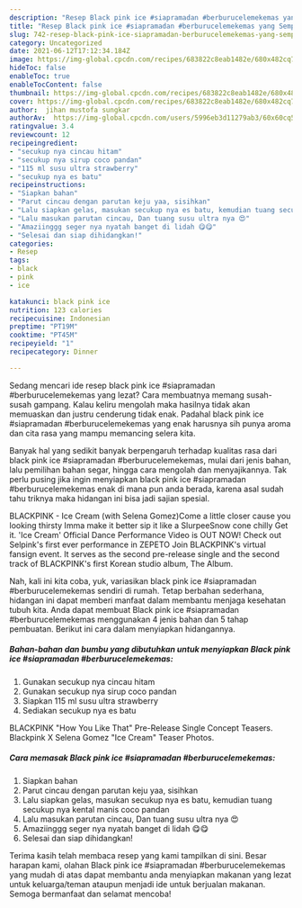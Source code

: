 ```yaml
---
description: "Resep Black pink ice #siapramadan #berburucelemekemas yang Sempurna"
title: "Resep Black pink ice #siapramadan #berburucelemekemas yang Sempurna"
slug: 742-resep-black-pink-ice-siapramadan-berburucelemekemas-yang-sempurna
category: Uncategorized
date: 2021-06-12T17:12:34.184Z
image: https://img-global.cpcdn.com/recipes/683822c8eab1482e/680x482cq70/black-pink-ice-siapramadan-berburucelemekemas-foto-resep-utama.jpg
hideToc: false
enableToc: true
enableTocContent: false
thumbnail: https://img-global.cpcdn.com/recipes/683822c8eab1482e/680x482cq70/black-pink-ice-siapramadan-berburucelemekemas-foto-resep-utama.jpg
cover: https://img-global.cpcdn.com/recipes/683822c8eab1482e/680x482cq70/black-pink-ice-siapramadan-berburucelemekemas-foto-resep-utama.jpg
author:  jihan mustofa sungkar
authorAv:  https://img-global.cpcdn.com/users/5996eb3d11279ab3/60x60cq50/avatar.jpg
ratingvalue: 3.4
reviewcount: 12
recipeingredient:
- "secukup nya cincau hitam"
- "secukup nya sirup coco pandan"
- "115 ml susu ultra strawberry"
- "secukup nya es batu"
recipeinstructions:
- "Siapkan bahan"
- "Parut cincau dengan parutan keju yaa, sisihkan"
- "Lalu siapkan gelas, masukan secukup nya es batu, kemudian tuang secukup nya kental manis coco pandan"
- "Lalu masukan parutan cincau, Dan tuang susu ultra nya 😍"
- "Amaziinggg seger nya nyatah banget di lidah 😋😋"
- "Selesai dan siap dihidangkan!"
categories:
- Resep
tags:
- black
- pink
- ice

katakunci: black pink ice 
nutrition: 123 calories
recipecuisine: Indonesian
preptime: "PT19M"
cooktime: "PT45M"
recipeyield: "1"
recipecategory: Dinner

---
```



Sedang mencari ide resep black pink ice #siapramadan #berburucelemekemas yang lezat? Cara membuatnya memang susah-susah gampang. Kalau keliru mengolah maka hasilnya tidak akan memuaskan dan justru cenderung tidak enak. Padahal black pink ice #siapramadan #berburucelemekemas yang enak harusnya sih punya aroma dan cita rasa yang mampu memancing selera kita.


Banyak hal yang sedikit banyak berpengaruh terhadap kualitas rasa dari black pink ice #siapramadan #berburucelemekemas, mulai dari jenis bahan, lalu pemilihan bahan segar, hingga cara mengolah dan menyajikannya. Tak perlu pusing jika ingin menyiapkan black pink ice #siapramadan #berburucelemekemas enak di mana pun anda berada, karena asal sudah tahu triknya maka hidangan ini bisa jadi sajian spesial.

BLACKPINK - Ice Cream (with Selena Gomez)Come a little closer cause you looking thirsty Imma make it better sip it like a SlurpeeSnow cone chilly Get it. &#39;Ice Cream&#39; Official Dance Performance Video is OUT NOW! Check out Selpink&#39;s first ever performance in ZEPETO Join BLACKPINK&#39;s virtual fansign event. It serves as the second pre-release single and the second track of BLACKPINK&#39;s first Korean studio album, The Album.


Nah, kali ini kita coba, yuk, variasikan black pink ice #siapramadan #berburucelemekemas sendiri di rumah. Tetap berbahan sederhana, hidangan ini dapat memberi manfaat dalam membantu menjaga kesehatan tubuh kita. Anda dapat membuat Black pink ice #siapramadan #berburucelemekemas menggunakan 4 jenis bahan dan 5 tahap pembuatan. Berikut ini cara dalam menyiapkan hidangannya.

<!--inarticleads1-->

##### Bahan-bahan dan bumbu yang dibutuhkan untuk menyiapkan Black pink ice #siapramadan #berburucelemekemas:

1. Gunakan secukup nya cincau hitam
1. Gunakan secukup nya sirup coco pandan
1. Siapkan 115 ml susu ultra strawberry
1. Sediakan secukup nya es batu


BLACKPINK &#34;How You Like That&#34; Pre-Release Single Concept Teasers. Blackpink X Selena Gomez &#34;Ice Cream&#34; Teaser Photos. 

<!--inarticleads2-->

##### Cara memasak Black pink ice #siapramadan #berburucelemekemas:

1. Siapkan bahan
1. Parut cincau dengan parutan keju yaa, sisihkan
1. Lalu siapkan gelas, masukan secukup nya es batu, kemudian tuang secukup nya kental manis coco pandan
1. Lalu masukan parutan cincau, Dan tuang susu ultra nya 😍
1. Amaziinggg seger nya nyatah banget di lidah 😋😋
1. Selesai dan siap dihidangkan!



Terima kasih telah membaca resep yang kami tampilkan di sini. Besar harapan kami, olahan Black pink ice #siapramadan #berburucelemekemas yang mudah di atas dapat membantu anda menyiapkan makanan yang lezat untuk keluarga/teman ataupun menjadi ide untuk berjualan makanan. Semoga bermanfaat dan selamat mencoba!
